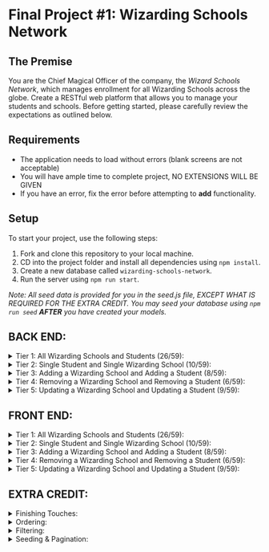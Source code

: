 # Final Project #1: Wizarding Schools Network

## The Premise

You are the Chief Magical Officer of the company, the _Wizard Schools Network_, which manages enrollment for all Wizarding Schools across the globe. Create a RESTful web platform that allows you to manage your students and schools. Before getting started, please carefully review the expectations as outlined below.

## Requirements

- The application needs to load without errors (blank screens are not acceptable)
- You will have ample time to complete project, NO EXTENSIONS WILL BE GIVEN
- If you have an error, fix the error before attempting to **add** functionality.

## Setup

To start your project, use the following steps:

1. Fork and clone this repository to your local machine.
2. CD into the project folder and install all dependencies using `npm install`.
3. Create a new database called `wizarding-schools-network`.
4. Run the server using `npm run start`.

_Note: All seed data is provided for you in the seed.js file, EXCEPT WHAT IS REQUIRED FOR THE EXTRA CREDIT. You may seed your database using `npm run seed` **AFTER** you have created your models._

## BACK END:

<details>
<summary>Tier 1: All Wizarding Schools and Students (26/59):</summary>

### _wizarding school_

- [ X ] Write a route to serve up all wizarding schools
      **Write a `wizarding schools` model with the following information:**
- [ X ] name - not empty or null
- [ X ] imageUrl - with a default value
- [ X ] location - not empty or null
- [ X ] description - extremely large text

### _students_

- [ X ] Write a route to serve up all students

###### **Write a `students` model with the following information:**

- [ X ] firstName - not empty or null
- [ X ] lastName - not empty or null
- [ X ] email - not empty or null; must be a valid email
- [ X ] imageUrl - with a default value
- [ X ] magicalAbilityScore - decimal between 0.0 and 10.0

- [ X ] Students may be associated with at most one wizarding school.
- [ X ] Likewise, wizarding schools may be associated with many students
</details>

<details>
<summary>Tier 2: Single Student and Single Wizarding School (10/59):</summary>

### _wizarding school_

- [ X ] Write a route to serve up a single wizarding school (based on its id), including that schools' students

### _students_

- [ X ] Write a route to serve up a single student (based on their id), including that student's wizarding school
</details>

<details>
<summary>Tier 3: Adding a Wizarding School and Adding a Student (8/59):</summary>

### _wizarding school_

- [ X ] Write a route to add a new wizarding school

### _student_

- [ X ] Write a route to add a new student
</details>

<details>
<summary>Tier 4: Removing a Wizarding School and Removing a Student (6/59):</summary>

### _wizarding school_

- [ X ] Write a route to remove a wizarding school (based on its id)

### _student_

- [ X ] Write a route to remove a student (based on their id)
</details>

<details>
<summary>Tier 5: Updating a Wizarding School and Updating a Student (9/59):</summary>

### _wizarding school_

- [ X ] Write a route to update an existing wizarding school

### _student_

- [ X ] Write a route to update an existing student
</details>

## FRONT END:

<details>
<summary>Tier 1: All Wizarding Schools and Students (26/59):</summary>

### _wizarding school_

- [ X ] Write a component to display a list of all wizarding schools (at least their names and images)
- [ ] Write a context to manage wizarding schools in your application state
- [ X ] Display the all-wizarding schools component when the url matches `/wizarding-schools`

### _student_

- [ X ] Write a component to display a list of all students (at least their names)
- [ ] Write a context to manage students in your application state
- [ X ] Display the all-students component when the url matches `/students`

### _navbar_

- [ X ] Add a links to the navbar that can be used to navigate to the all-wizarding schools view and the all-students view
</details>

<details>
<summary>Tier 2: Single Student and Single Wizarding School (10/59):</summary>

### _single wizarding school_

###### **Write a component to display a single wizarding school with the following information:**

- [ X ] The wizarding school's name, image, location and description
- [ ] A list of the names of all students in that wizarding school (or a helpful message if it doesn't have any students)
- [ X ] Display the appropriate wizarding school's info when the url matches /wizarding-schools/:wizardingSchoolId
- [ X ] Clicking on a wizarding school from the wizarding schools view should navigate to show that wizarding school
- [ ] Clicking on the name of a student in the wizarding school view should navigate to show that student in the student view

### _single student_

###### **Write a component to display a single student with the following information:**

- [ X ] The student's full name, email, image, and magicalAbilityScore
- [ ] The name of their wizarding school (or a helpful message if they don't have one)
- [ X ] Display the appropriate student when the url matches `/students/:studentId`
- [ X ] Clicking on a student from the students view should navigate to show that student
- [ ] Clicking on the name of a wizarding school in the student view should navigate to show that wizarding school in the wizarding school view
</details>

<details>
<summary>Tier 3: Adding a Wizarding School and Adding a Student (8/59):</summary>

### _wizarding school_

- [ ] Write a component to display a form for adding a new wizarding school that contains inputs for at least the name and location.
- [ ] Display this component as part of the wizarding schools view, alongside the list of wizarding schools

##### **Submitting the form with a valid name/location should:**

- [ ] Make an Axios request that causes the new wizarding school to be persisted in the database
- [ ] Add the new wizarding school to the list of wizarding schools without needing to refresh the page

### _student_

- [ ] Write a component to display a form for adding a new student that contains inputs for at least first name, last name and email
- [ ] Display this component as part of the students view, alongside the list of students

###### **Submitting the form with a valid first name/last name/email should:**

- [ ] Make an Axios request that causes the new student to be persisted in the database
- [ ] Add the new student to the list of students without needing to refresh the page
</details>

<details>
<summary>Tier 4: Removing a Wizarding School and Removing a Student (6/59):</summary>

### _wizarding school_

- [ ] In the wizarding schools view, include an X button next to each wizarding school
      **Clicking the X button should:**
- [ ] Make an Axios request that causes that wizarding school to be removed from database
- [ ] Remove the wizarding school from the list of wizarding schools without needing to refresh the page

### _student_

- [ ] In the students view, include an X button next to each student
      **Clicking the X button should:**
- [ ] Make an Axios request that causes that student to be removed from database
- [ ] Remove the student from the list of students without needing to refresh the page
</details>

<details>
<summary>Tier 5: Updating a Wizarding School and Updating a Student (9/59):</summary>

### **wizarding school**

- [ ] Write a component to display a form updating at least a wizarding school's name and location
- [ ] Display this component as part of the wizarding school view

_Submitting the form with valid data should:_

- [ ] Make an Axios request that causes that wizarding school to be updated in the database
- [ ] Update the wizarding school in the current view without needing to refresh the page

- [ ] In the wizarding school view, display an Unenroll button next to each of its students, which removes the student from the wizarding school (in the database as well as this view)

_hint: the student is still in the database but is no longer associated with the wizarding school_

### **student**

- [ ] Write a component to display a form updating a student
- [ ] Display this component as part of the student view

###### _Submitting the form with valid data should:_

- [ ] Make an Axios request that causes that student to be updated in the database
- [ ] Update the student in the current view without needing to refresh the page

</details>

## EXTRA CREDIT:

<details>
<summary>Finishing Touches:</summary>

- [ ] If a user attempts to add a new student or wizarding school without a required field, a helpful message should be displayed
- [ ] If a user attempts to access a page that doesn't exist (ex. `/potato`), a helpful "not found" message should be displayed
- [ ] If a user attempts to view a student/wizarding school that doesn't exist, a helpful message should be displayed
- [ ] Whenever a component needs to wait for data to load from the server, a "loading" message should be displayed until the data is available
- [ ] Overall, the app is spectacularly styled and visually stunning
</details>

<details>
<summary>Ordering:</summary>

- [ ] Create option for students to be ordered based on lastName on all-students view
- [ ] Create option for students to be ordered based on magicalAbilityScore on all-students view
- [ ] Create option for wizarding schools to be ordered based on number of enrolled students on all-wizarding schools view
</details>

<details>
<summary>Filtering:</summary>

- [ ] Create a filter on all-students view to only show students who are not registered to a wizarding school
- [ ] Create a filter on the all-wizarding schools view to only show wizarding schools that do not have any registered students
</details>

<details>
<summary>Seeding & Pagination:</summary>

- [ ] Adjust the seed file to seed 100+ students and 100+ wizarding schools
- [ ] Implement _front-end_ pagination for the students view (e.g. `/students?page=1` renders the first ten students, and `/students?page=2` renders students 11-20)
- [ ] Implement _front-end_ pagination for the wizarding schools view (e.g. `/wizarding-schools?page=1` renders the first ten wizarding schools, and `/wizarding-schools?page=2` renders wizarding schools 11-20)
- [ ] Implement _back-end_ pagination for students (e.g. `/api/students?page=1` returns the first ten students' data, and `/api/students?page=2` returns students 11-20)
- [ ] Implement _back-end_ pagination for wizarding schools (e.g. `/api/wizarding-schools?page=1` returns the first ten wizarding schools' data, and `/api/wizarding-schools?page=2` returns wizarding schools 11-20)
</details>
